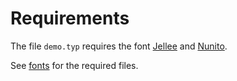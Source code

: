 # Requirements

The file `demo.typ` requires the font [Jellee](https://www.fontsquirrel.com/fonts/jellee) and [Nunito](https://fonts.google.com/specimen/Nunito).

See [fonts](fonts) for the required files.
